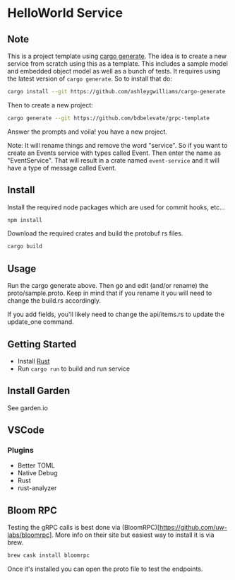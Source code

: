 
# HelloWorld Service

## Note

This is a project template using [cargo generate](https://github.com/ashleygwilliams/cargo-generate). The idea is to create a new service from scratch using this as a template. This includes a sample model and embedded object model as well as a bunch of tests. It requires using the latest version of `cargo generate`. So to install that do:

```sh
cargo install --git https://github.com/ashleygwilliams/cargo-generate
```

Then to create a new project:

```sh
cargo generate --git https://github.com/bdbelevate/grpc-template
```

Answer the prompts and voila! you have a new project.

Note: It will rename things and remove the word "service". So if you want to create an Events service with types called Event. Then enter the name as "EventService". That will result in a crate named `event-service` and it will have a type of message called Event.

## Install

Install the required node packages which are used for commit hooks, etc...

```bash
npm install
```

Download the required crates and build the protobuf rs files.

```bash
cargo build
```

## Usage

Run the cargo generate above. Then go and edit (and/or rename) the proto/sample.proto. Keep in mind that if you rename it you will need to change the build.rs accordingly.

If you add fields, you'll likely need to change the api/items.rs to update the update_one command.

## Getting Started

- Install [Rust](https://www.rust-lang.org/tools/install)
- Run `cargo run` to build and run service

## Install Garden
See garden.io

## VSCode

### Plugins

- Better TOML
- Native Debug
- Rust
- rust-analyzer

## Bloom RPC

Testing the gRPC calls is best done via (BloomRPC)[https://github.com/uw-labs/bloomrpc]. More info on their site but easiest way to install it is via brew.

```bash
brew cask install bloomrpc
```

Once it's installed you can open the proto file to test the endpoints.
